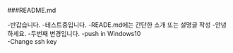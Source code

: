 ###README.md

-반갑습니다.
-테스트중입니다.
-READE.md에는 간단한 소개 또는 설명글 작성
-안녕하세요.
-두번째 변경입니다.
-push in Windows10
</br>
-Change ssh key
